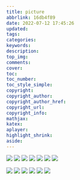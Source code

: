 ```yaml
---
title: picture
abbrlink: 16db4f89
date: 2022-07-12 17:45:26
updated:
tags:
categories:
keywords:
description:
top_img:
comments:
cover:
toc:
toc_number:
toc_style_simple:
copyright:
copyright_author:
copyright_author_href:
copyright_url:
copyright_info:
mathjax:
katex:
aplayer:
highlight_shrink:
aside:
---
```


![](https://i0.hdslb.com/bfs/album/86a723085ae1c32d683742a81b39dfe2a1e0d3a6.png)
![](https://i0.hdslb.com/bfs/album/2e1141d9b9ed150a547d7a6118073afde6b8bc2f.jpg)
![](https://i0.hdslb.com/bfs/album/b8a1ec4b06921e183faaaa968a363d70dc201a59.png)
![](https://i0.hdslb.com/bfs/new_dyn/e149e7017a3860f3fb8335e561d4d07b401742377.png)
![](https://i0.hdslb.com/bfs/new_dyn/d9350c00f3657d71e643759bb60424f8401742377.jpg)
![](https://i0.hdslb.com/bfs/album/8a004ed87a45bd2766c5f8df48ce2d855f7355bb.jpg)
![](/img/p4.jpg)

![](https://pic.quanjing.com/01/pi/QJ6445944272.jpg@!794ws)
![](https://i0.hdslb.com/bfs/new_dyn/81ed03fdedeb7d59feb303f4ef3d9c5b401742377.jpg)
![](https://i0.hdslb.com/bfs/new_dyn/81ed03fdedeb7d59feb303f4ef3d9c5b401742377.jpg@1554w.webp)
![](https://i0.hdslb.com/bfs/album/86a723085ae1c32d683742a81b39dfe2a1e0d3a6.png)
![](https://i0.hdslb.com/bfs/album/2e1141d9b9ed150a547d7a6118073afde6b8bc2f.jpg)
![](https://i0.hdslb.com/bfs/album/b8a1ec4b06921e183faaaa968a363d70dc201a59.png)